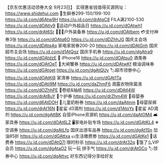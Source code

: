 【京东优惠活动领券大全 9月23日】
实得惠省钱值得买源网址：https://www.shidehui.com
🥩生鲜券299-150/199-100
https://u.jd.com/d6Atw9H
https://u.jd.com/drAtgC8
FILA满2100-530
https://u.jd.com/dOAtIy9
🏻运动户外超品日
https://u.jd.com/dOAtwh1
https://u.jd.com/drAt6Sr
🚴🏻‍♀户外装备券
https://u.jd.com/dOAtbem
💳支付神券3张
https://u.jd.com/dOAtq6O
https://u.jd.com/dDZhhJG
国庆主会场
https://u.jd.com/dDAtq4q
家电家居券200-20
https://u.jd.com/dDAtGnh
国庆超市主会场
https://u.jd.com/d1AtQgz
国庆手机券
https://u.jd.com/dgAtra9
https://u.jd.com/dGAtdzE
 iPhone16
https://u.jd.com/dOAtsu0
酒类券
https://u.jd.com/dOAtOeT
🦀大闸蟹券
https://u.jd.com/dDAtwKf
粮油调味券
https://u.jd.com/dGAtget
https://u.jd.com/dgAtQUy
🏷超市领劵中心
https://u.jd.com/dOAtKl8
家清券
https://u.jd.com/dGAt1Ta
https://u.jd.com/dDAti9M
https://u.jd.com/daZhmF6
滴露衣物除菌液
https://u.jd.com/dOZhhPE
🧻卷纸&抽纸
https://u.jd.com/dDAtI4W
https://u.jd.com/drAt8uY
🛁个护券
https://u.jd.com/drZhm4W
🍼母婴券
https://u.jd.com/d6AtDOH
🏻儿童奶粉券
https://u.jd.com/daAtinm
🏻母婴尿裤
https://u.jd.com/drAt16N
🏻星鲨 d3滴剂
https://u.jd.com/d1AtqYs
🏻星鲨  AD滴剂
https://u.jd.com/dgAttBK
自营iPhone资源机
https://u.jd.com/daAtOM4
🛋家具券
https://u.jd.com/dOAt6LZ
🖥家电补贴专场
https://u.jd.com/dGAtKL4
❄空调券
https://u.jd.com/dgAtLfp
国庆出游车品券
https://u.jd.com/dgAt1Sn
加油85折
https://u.jd.com/dGAttxa
💴生活缴费劵
https://u.jd.com/dGAtKe1
🏻话费券
https://u.jd.com/dDAtQ7l
限时秒杀
https://u.jd.com/drAt32q
🛵饿了么VIP会员
https://u.jd.com/dgAtaO2
玩一玩 拼手气
https://u.jd.com/drAtGCo
🏷领券中心
https://u.jd.com/dgAttvc
好东西记得分享给好友